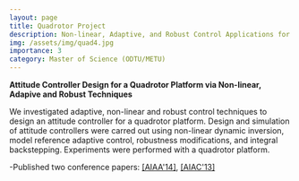```yaml
---
layout: page
title: Quadrotor Project
description: Non-linear, Adaptive, and Robust Control Applications for Attitude Controller Design of a Quadrotor  
img: /assets/img/quad4.jpg
importance: 3
category: Master of Science (ODTU/METU)
---
```


**Attitude Controller Design for a Quadrotor Platform via Non-linear, Adapive and Robust Techniques** 

We investigated adaptive, non-linear and robust control techniques to design an attitude controller for a quadrotor platform. Design and simulation of attitude controllers were carred out using non-linear dynamic inversion, model reference adaptive control, robustness modifications, and integral backstepping. Experiments were performed with a quadrotor platform. 
 
  -Published two conference papers: <a href="https://arc.aiaa.org/doi/10.2514/6.2014-2671"> [AIAA'14]</a>,  <a href="https://aiac.ae.metu.edu.tr">[AIAC'13]</a>
 
 <!---

Wind tunnel experiments were performed to measure force and moments exerted on the platform.

<div class="row">
    <div class="col-sm mt-3 mt-md-0">
        {% include figure.html path="assets/img/quad4.jpg" title="example image" class="img-fluid rounded z-depth-1" %}
    </div>
    <div class="col-sm mt-3 mt-md-0">
        {% include figure.html path="assets/img/quad1.jpg" title="example image" class="img-fluid rounded z-depth-1" %}
    </div>
    <div class="col-sm mt-3 mt-md-0">
        {% include figure.html path="assets/img/quad3.jpg" title="example image" class="img-fluid rounded z-depth-1" %}
    </div>
</div>
<div class="caption">
     .
</div> 

--->
 
 
